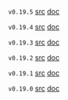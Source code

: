`v0.19.5` [src](https://github.com/xzfc/ndb.nim/tree/v0.19.5) [doc](v0.19.5/sqlite.html)

`v0.19.4` [src](https://github.com/xzfc/ndb.nim/tree/v0.19.4) [doc](v0.19.4/sqlite.html)

`v0.19.3` [src](https://github.com/xzfc/ndb.nim/tree/v0.19.3) [doc](v0.19.3/sqlite.html)

`v0.19.2` [src](https://github.com/xzfc/ndb.nim/tree/v0.19.2) [doc](v0.19.2/sqlite.html)

`v0.19.1` [src](https://github.com/xzfc/ndb.nim/tree/v0.19.1) [doc](v0.19.1/sqlite.html)

`v0.19.0` [src](https://github.com/xzfc/ndb.nim/tree/v0.19.0) [doc](v0.19.0/sqlite.html)
